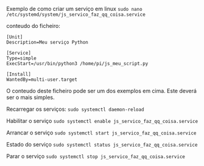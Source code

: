 Exemplo de como criar um serviço em linux
```sudo nano /etc/systemd/system/js_servico_faz_qq_coisa.service```

conteudo do ficheiro:
```
[Unit]
Description=Meu serviço Python

[Service]
Type=simple
ExecStart=/usr/bin/python3 /home/pi/js_meu_script.py

[Install]
WantedBy=multi-user.target
```

O conteudo deste ficheiro pode ser um dos exemplos em cima. Este deverá ser o mais simples.

Recarregar os serviços:
```sudo systemctl daemon-reload```

Habilitar o serviço
```sudo systemctl enable js_servico_faz_qq_coisa.service```

Arrancar o serviço
```sudo systemctl start js_servico_faz_qq_coisa.service```

Estado do serviço
```sudo systemctl status js_servico_faz_qq_coisa.service```

Parar o serviço
```sudo systemctl stop js_servico_faz_qq_coisa.service```


